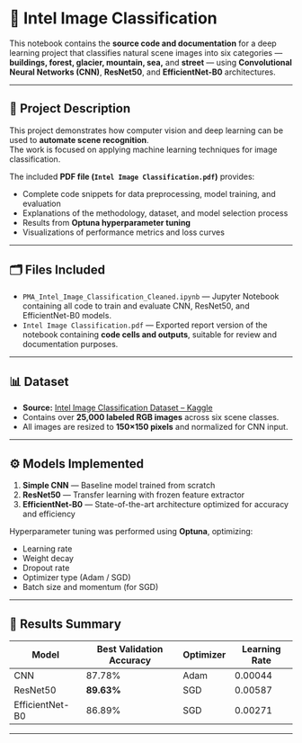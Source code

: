 # 🧠 Intel Image Classification

This notebook contains the **source code and documentation** for a deep learning project that classifies natural scene images into six categories — **buildings, forest, glacier, mountain, sea,** and **street** — using **Convolutional Neural Networks (CNN)**, **ResNet50**, and **EfficientNet-B0** architectures.

---

## 📘 Project Description
This project demonstrates how computer vision and deep learning can be used to **automate scene recognition**.  
The work is focused on applying machine learning techniques for image classification.

The included **PDF file (`Intel Image Classification.pdf`)** provides:
- Complete code snippets for data preprocessing, model training, and evaluation  
- Explanations of the methodology, dataset, and model selection process  
- Results from **Optuna hyperparameter tuning**  
- Visualizations of performance metrics and loss curves  

---

## 🗂️ Files Included
- `PMA_Intel_Image_Classification_Cleaned.ipynb` — Jupyter Notebook containing all code to train and evaluate CNN, ResNet50, and EfficientNet-B0 models.  
- `Intel Image Classification.pdf` — Exported report version of the notebook containing **code cells and outputs**, suitable for review and documentation purposes.  

---

## 📊 Dataset
- **Source:** [Intel Image Classification Dataset – Kaggle](https://www.kaggle.com/datasets/puneet6060/intel-image-classification)  
- Contains over **25,000 labeled RGB images** across six scene classes.  
- All images are resized to **150×150 pixels** and normalized for CNN input.

---

## ⚙️ Models Implemented
1. **Simple CNN** — Baseline model trained from scratch  
2. **ResNet50** — Transfer learning with frozen feature extractor  
3. **EfficientNet-B0** — State-of-the-art architecture optimized for accuracy and efficiency  

Hyperparameter tuning was performed using **Optuna**, optimizing:
- Learning rate  
- Weight decay  
- Dropout rate  
- Optimizer type (Adam / SGD)  
- Batch size and momentum (for SGD)  

---

## 🧾 Results Summary

| Model | Best Validation Accuracy | Optimizer | Learning Rate |
|--------|--------------------------|------------|----------------|
| CNN | 87.78% | Adam | 0.00044 |
| ResNet50 | **89.63%** | SGD | 0.00587 |
| EfficientNet-B0 | 86.89% | SGD | 0.00271 |

---
